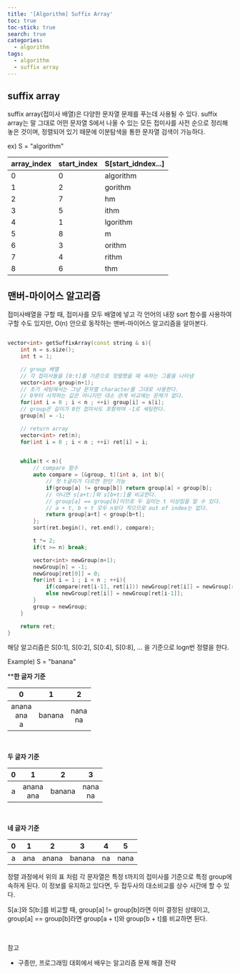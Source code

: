 ```yaml
---
title: '[Algorithm] Suffix Array'
toc: true
toc-stick: true
search: true
categories:
  - algorithm
tags:
  - algorithm
  - suffix array
---
```


## suffix array  

suffix array(접미사 배열)은 다양한 문자열 문제를 푸는데 사용될 수 있다.
suffix array는 말 그대로 어떤 문자열 S에서 나올 수 있는 모든 접미사를 사전 순으로 정리해 놓은 것이며,
정렬되어 있기 때문에 이분탐색을 통한 문자열 검색이 가능하다.

ex) S = "algorithm"

|array_index|start_index|S[start_idndex...]|
|:--|:--|:--|
|0|0|algorithm|
|1|2|gorithm|
|2|7|hm|
|3|5|ithm|
|4|1|lgorithm|
|5|8|m|
|6|3|orithm|
|7|4|rithm|
|8|6|thm|

## 맨버-마이어스 알고리즘

접미사배열을 구할 때, 접미사를 모두 배열에 넣고 각 언어의 내장 sort 함수를 사용하여 구할 수도 있지만,
O(n) 안으로 동작하는 맨버-마이어스 알고리즘을 알아본다.

``` cpp

vector<int> getSuffixArray(const string & s){
    int n = s.size();
    int t = 1;

    // group 배열
    // 각 접미사들을 [0:t]를 기준으로 정렬했을 때 속하는 그룹을 나타냄
    vector<int> group(n+1);
    // 초기 세팅에서는 그냥 문자열 character를 그대로 사용한다.
    // 0부터 시작하는 값은 아니지만 대소 관계 비교에는 문제가 없다.
    for(int i = 0 ; i < n ; ++i) group[i] = s[i];
    // group은 길이가 0인 접미사도 포함하며 -1로 세팅한다.
    group[n] = -1;

    // return array
    vector<int> ret(n);
    for(int i = 0 ; i < n ; ++i) ret[i] = i;

    
    while(t < n){
        // compare 함수
        auto compare = [&group, t](int a, int b){
            // 첫 t글자가 다르면 판단 가능
            if(group[a] != group[b]) return group[a] < group[b];
            // 아니면 s[a+t:]와 s[b+t:]를 비교한다.
            // group[a] == group[b]이므로 두 길이는 t 이상임을 알 수 있다.
            // a + t, b + t 모두 n보다 작으므로 out of index는 없다.
            return group[a+t] < group[b+t];
        };
        sort(ret.begin(), ret.end(), compare);

        t *= 2;
        if(t >= n) break;

        vector<int> newGroup(n+1);
        newGroup[n] = -1;
        newGroup[ret[0]] = 0;
        for(int i = 1 ; i < n ; ++i){
            if(compare(ret[i-1], ret[i])) newGroup[ret[i]] = newGroup[ret[i-1]] + 1;
            else newGroup[ret[i]] = newGroup[ret[i-1]];
        }
        group = newGroup;
    }

    return ret;
}

```

해당 알고리즘은 S[0:1], S[0:2], S[0:4], S[0:8], ... 을 기준으로 logn번 정렬을 한다.

Example) S = "banana"

****한 글자 기준**

|0|1|2|
|:--:|:--:|:--:|
|anana <br/> ana <br/> a|banana|nana <br/> na|

<br/>

**두 글자 기준** 

|0|1|2|3|
|:--:|:--:|:--:|:--:|
|a|anana <br/> ana|banana|nana <br/> na|

<br/>

**네 글자 기준**  

|0|1|2|3|4|5|
|:--:|:--:|:--:|:--:|:--:|:--:|
|a|ana|anana|banana|na|nana|

정렬 과정에서 위의 표 처럼 각 문자열은 특정 t까지의 접미사를 기준으로 특정 group에 속하게 된다.
이 정보를 유지하고 있다면, 두 접두사의 대소비교를 상수 시간에 할 수 있다.

S[a:]와 S[b:]를 비교할 때, group[a] != group[b]라면 이미 결정된 상태이고,
group[a] == group[b]라면 group[a + t]와 group[b + t]를 비교하면 된다.

<br/>

참고
- 구종만, 프로그래밍 대회에서 배우는 알고리즘 문제 해결 전략